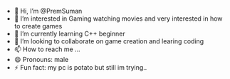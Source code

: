 - 👋 Hi, I’m @PremSuman
- 👀 I’m interested in Gaming watching movies and very interested in how to create games
- 🌱 I’m currently learning C++ beginner
- 💞️ I’m looking to collaborate on game creation and learing coding
- 📫 How to reach me ...
- 😄 Pronouns: male 
- ⚡ Fun fact: my pc is potato but still im trying..

<!---
PremSuman/PremSuman is a ✨ special ✨ repository because its `README.md` (this file) appears on your GitHub profile.
You can click the Preview link to take a look at your changes.
--->
